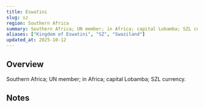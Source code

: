 ```yaml
---
title: Eswatini
slug: sz
region: Southern Africa
summary: Southern Africa; UN member; in Africa; capital Lobamba; SZL currency.
aliases: ["Kingdom of Eswatini", "SZ", "Swaziland"]
updated_at: 2025-10-12
---
```


## Overview

Southern Africa; UN member; in Africa; capital Lobamba; SZL currency.

## Notes

<!-- Add your first note below -->

